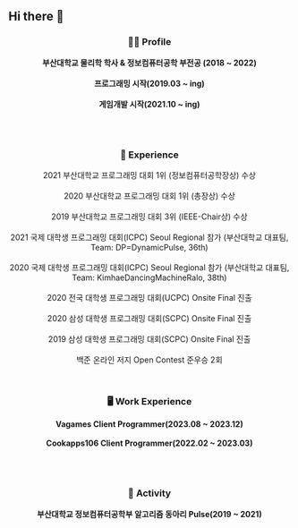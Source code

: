 ## Hi there 👋


<h3 align="center">🙋‍♂️ Profile</h3>

<p align="center">
  <b>부산대학교 물리학 학사 & 정보컴퓨터공학 부전공 (2018 ~ 2022)</b><br><br>
  <b>프로그래밍 시작(2019.03 ~ ing)</b><br><br>
  <b>게임개발 시작(2021.10 ~ ing)</b><br><br>
</p>
</br>

<h3 align="center">🌱 Experience</h3>

<p align="center">
  2021 부산대학교 프로그래밍 대회 1위 (정보컴퓨터공학장상) 수상</b><br><br>
  2020 부산대학교 프로그래밍 대회 1위 (총장상) 수상</b><br><br>
  2019 부산대학교 프로그래밍 대회 3위 (IEEE-Chair상) 수상</b><br><br>
  2021 국제 대학생 프로그래밍 대회(ICPC) Seoul Regional 참가 (부산대학교 대표팀, Team: DP=DynamicPulse, 36th)</b><br><br>
  2020 국제 대학생 프로그래밍 대회(ICPC) Seoul Regional 참가 (부산대학교 대표팀, Team: KimhaeDancingMachineRalo, 38th)</b><br><br>
  2020 전국 대학생 프로그래밍 대회(UCPC) Onsite Final 진출</b><br><br>
  2020 삼성 대학생 프로그래밍 대회(SCPC) Onsite Final 진출</b><br><br>
  2019 삼성 대학생 프로그래밍 대회(SCPC) Onsite Final 진출</b></br></br>
  백준 온라인 저지 Open Contest 준우승 2회</b></br>
</p>

</br>

<h3 align="center">🖥️ Work Experience</h3>

<p align="center">
  <b>Vagames Client Programmer(2023.08 ~ 2023.12)<br><br>
  <b>Cookapps106 Client Programmer(2022.02 ~ 2023.03)<br>
</p>

</br></br>

<h3 align="center">🔭 Activity</h3>
<p align="center">
  부산대학교 정보컴퓨터공학부 알고리즘 동아리 Pulse(2019 ~ 2021)
</p>

</br></br>


